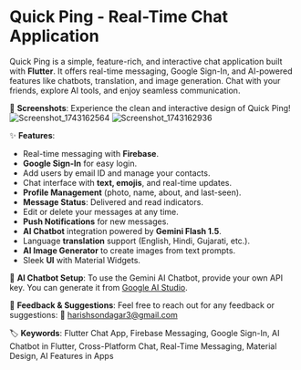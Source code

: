 # Quick Ping - Real-Time Chat Application

Quick Ping is a simple, feature-rich, and interactive chat application built with **Flutter**. It offers real-time messaging, Google Sign-In, and AI-powered features like chatbots, translation, and image generation. Chat with your friends, explore AI tools, and enjoy seamless communication.

📸 **Screenshots**:
Experience the clean and interactive design of Quick Ping!
![Screenshot_1743162564](https://github.com/user-attachments/assets/a878d95b-1e9f-4768-89bc-cec1b8c24667)
![Screenshot_1743162936](https://github.com/user-attachments/assets/c2190f43-a640-4556-84eb-d94f58cf0735)



✨ **Features**:
- Real-time messaging with **Firebase**.
- **Google Sign-In** for easy login.
- Add users by email ID and manage your contacts.
- Chat interface with **text, emojis**, and real-time updates.
- **Profile Management** (photo, name, about, and last-seen).
- **Message Status**: Delivered and read indicators.
- Edit or delete your messages at any time.
- **Push Notifications** for new messages.
- **AI Chatbot** integration powered by **Gemini Flash 1.5**.
- Language **translation** support (English, Hindi, Gujarati, etc.).
- **AI Image Generator** to create images from text prompts.
- Sleek **UI** with Material Widgets.

🧠 **AI Chatbot Setup**:
To use the Gemini AI Chatbot, provide your own API key. You can generate it from [Google AI Studio](https://console.cloud.google.com/).

💬 **Feedback & Suggestions**:
Feel free to reach out for any feedback or suggestions:
📧 [harishsondagar3@gmail.com](mailto:harishsondagar3@gmail.com)

🏷️ **Keywords**:
Flutter Chat App, Firebase Messaging, Google Sign-In, AI Chatbot in Flutter, Cross-Platform Chat, Real-Time Messaging, Material Design, AI Features in Apps

